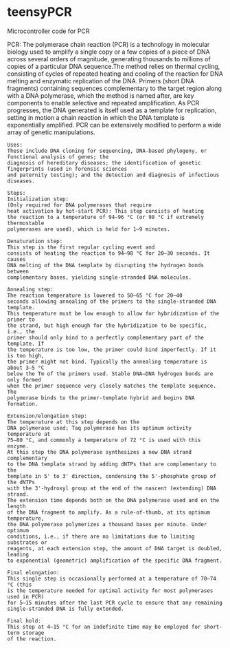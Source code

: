 # teensyPCR
Microcontroller code for PCR

PCR: 
	The polymerase chain reaction (PCR) is a technology in molecular biology used to amplify a single copy 
	or a few copies of a piece of DNA across several orders of magnitude, generating thousands to millions 
	of copies of a particular DNA sequence.The method relies on thermal cycling, consisting of cycles of 
	repeated heating and cooling of the reaction for DNA melting and enzymatic replication of the DNA. 
	Primers (short DNA fragments) containing sequences complementary to the target region along with a DNA 
	polymerase, which the method is named after, are key components to enable selective and repeated 
	amplification. As PCR progresses, the DNA generated is itself used as a template for replication, 
	setting in motion a chain reaction in which the DNA template is exponentially amplified. PCR can be 
	extensively modified to perform a wide array of genetic manipulations.
	
	Uses:
	These include DNA cloning for sequencing, DNA-based phylogeny, or functional analysis of genes; the 
	diagnosis of hereditary diseases; the identification of genetic fingerprints (used in forensic sciences 
	and paternity testing); and the detection and diagnosis of infectious diseases.
	 
	Steps:
	Initialization step: 
	(Only required for DNA polymerases that require
	heat activation by hot-start PCR): This step consists of heating
	the reaction to a temperature of 94–96 °C (or 98 °C if extremely thermostable
	polymerases are used), which is held for 1–9 minutes.
	
	Denaturation step: 
	This step is the first regular cycling event and
	consists of heating the reaction to 94–98 °C for 20–30 seconds. It causes
	DNA melting of the DNA template by disrupting the hydrogen bonds between
	complementary bases, yielding single-stranded DNA molecules.
	
	Annealing step: 
	The reaction temperature is lowered to 50–65 °C for 20–40
	seconds allowing annealing of the primers to the single-stranded DNA template.
	This temperature must be low enough to allow for hybridization of the primer to
	the strand, but high enough for the hybridization to be specific, i.e., the
	primer should only bind to a perfectly complementary part of the template. If
	the temperature is too low, the primer could bind imperfectly. If it is too high,
	the primer might not bind. Typically the annealing temperature is about 3–5 °C
	below the Tm of the primers used. Stable DNA–DNA hydrogen bonds are only formed
	when the primer sequence very closely matches the template sequence. The
	polymerase binds to the primer-template hybrid and begins DNA formation.
	
	Extension/elongation step: 
	The temperature at this step depends on the
	DNA polymerase used; Taq polymerase has its optimum activity temperature at
	75–80 °C, and commonly a temperature of 72 °C is used with this enzyme.
	At this step the DNA polymerase synthesizes a new DNA strand complementary
	to the DNA template strand by adding dNTPs that are complementary to the
	template in 5' to 3' direction, condensing the 5'-phosphate group of the dNTPs
	with the 3'-hydroxyl group at the end of the nascent (extending) DNA strand.
	The extension time depends both on the DNA polymerase used and on the length
	of the DNA fragment to amplify. As a rule-of-thumb, at its optimum temperature,
	the DNA polymerase polymerizes a thousand bases per minute. Under optimum
	conditions, i.e., if there are no limitations due to limiting substrates or
	reagents, at each extension step, the amount of DNA target is doubled, leading
	to exponential (geometric) amplification of the specific DNA fragment.
	
	Final elongation: 
	This single step is occasionally performed at a temperature of 70–74 °C (this 
	is the temperature needed for optimal activity for most polymerases used in PCR) 
	for 5–15 minutes after the last PCR cycle to ensure that any remaining 
	single-stranded DNA is fully extended.
	
	Final hold: 
	This step at 4–15 °C for an indefinite time may be employed for short-term storage 
	of the reaction.
